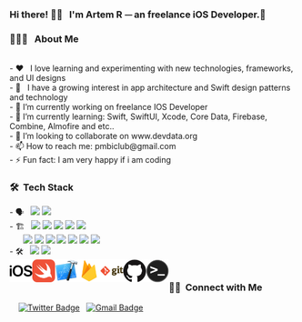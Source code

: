 ### Hi there! 👋🏼 &nbsp; I'm Artem R ⏤ an freelance iOS Developer.👋  <br/>
<h3> 👨🏻‍💻 &nbsp; About Me </h3> </br>
- ❤️ &nbsp; I love learning and experimenting with new technologies, frameworks, and UI designs </br>
- 🌱 &nbsp; I have a growing interest in app architecture and Swift design patterns and technology</br>
- 🔭 I’m currently working on freelance IOS Developer</br>
- 🌱 I’m currently learning: Swift, SwiftUI, Xcode, Core Data, Firebase, Combine, Almofire and etc..</br>
- 👯 I’m looking to collaborate on www.devdata.org </br>
- 📫 How to reach me: pmbiclub@gmail.com </br>
- ⚡ Fun fact: I am very happy if i am coding </br>

<h3> 🛠 &nbsp;Tech Stack</h3>
- 🗣 &nbsp;
  <a href="https://swift.org"><img src="https://img.shields.io/badge/-Swift-333333?style=flat&logo=swift"/></a> 
  <a href="https://www.python.org"><img src="https://img.shields.io/badge/-Python-333333?style=flat&logo=python&logoColor=yellow"/></a>  </br>
  - 🏗 &nbsp; 
  <a href="https://developer.apple.com/documentation/uikit"><img src="https://img.shields.io/badge/-UIKit-333333?style=flat"/></a> 
  <a href="https://developer.apple.com/library/archive/documentation/ToolsLanguages/Conceptual/Xcode_Overview/UsingInterfaceBuilder.html"><img src="https://img.shields.io/badge/-Interface_Builder-333333?style=flat"/></a> 
  <a href="https://developer.apple.com/library/archive/documentation/UserExperience/Conceptual/AutolayoutPG/ProgrammaticallyCreatingConstraints.html"><img src="https://img.shields.io/badge/-Programmatic_Constraints-333333?style=flat"/></a> 
  <a href="https://developer.apple.com/documentation/coredata"><img src="https://img.shields.io/badge/-Core_Data-333333?style=flat"/></a>
  <a href="https://developer.apple.com/documentation/coregraphics"><img src="https://img.shields.io/badge/-Core_Graphics-333333?style=flat"/></a> </br>
  &nbsp; &nbsp; &nbsp; <a href="https://developer.apple.com/documentation/foundation/urlsession"><img src="https://img.shields.io/badge/-URLSession-333333?style=flat"/></a>
  <a href="https://developer.apple.com/documentation/DISPATCH"><img src="https://img.shields.io/badge/-Grand_Central_Dispatch-333333?style=flat"/></a>
  <a href="https://developer.apple.com/documentation/corelocation"><img src="https://img.shields.io/badge/-Core_Location-333333?style=flat"/></a>
  <a href="https://developer.apple.com/documentation/mapkit"><img src="https://img.shields.io/badge/-MapKit-333333?style=flat"/></a> 
  <a href="https://developer.apple.com/documentation/xcode/testing_your_apps_in_xcode"><img src="https://img.shields.io/badge/-Unit_Testing-333333?style=flat"/></a> 
  <a href="https://developer.apple.com/documentation/xctest"><img src="https://img.shields.io/badge/-XCTest-333333?style=flat"/></a> 
  <a href="https://developer.apple.com/documentation/avfoundation"><img src="https://img.shields.io/badge/-AVFoundation-333333?style=flat"/></a>  </br>
  - 🛠 &nbsp;
  <a href="https://developer.apple.com/xcode/"><img src="https://img.shields.io/badge/-Xcode-333333?style=flat&logo=xcode"/></a>
  <a href="https://code.visualstudio.com"><img src="https://img.shields.io/badge/-Visual%20Studio%20Code-333333?style=flat&logo=visual-studio-code&logoColor=007ACC"/></a> </br> 
  
<img align="left" alt="IOS" height="40px" src="https://github.com/DevDataOrg/DevDataOrg/blob/main/ios.png?raw=true" /> 
<img align="left" alt="Swift" height="40px" src="https://github.com/DevDataOrg/DevDataOrg/blob/main/swift.png?raw=true" />
<img align="left" alt="Xcode" height="40px" src="https://github.com/DevDataOrg/DevDataOrg/blob/main/xcode.png?raw=true" />
<img align="left" alt="Firebase" height="40px" src="https://github.com/DevDataOrg/DevDataOrg/blob/main/firebase.png?raw=true" />
<img align="left" alt="Git" height="40px" src="https://github.com/DevDataOrg/DevDataOrg/blob/main/git.png?raw=true" />
<img align="left" alt="GitHub" height="40px" src="https://github.com/DevDataOrg/DevDataOrg/blob/main/github.png?raw=true" />
<img align="left" alt="Terminal" height="40px" src="https://github.com/DevDataOrg/DevDataOrg/blob/main/terminal.png?raw=true" /> </br>

<h3> 🤝🏻 &nbsp;Connect with Me </h3>

&nbsp;&nbsp;&nbsp;
[![Twitter Badge](https://img.shields.io/badge/Twitter-00acee?logo=twitter&logoColor=white&link=https://twitter.com/DavidWrightOS)](https://twitter.com/pmbiclub)&nbsp;&nbsp; 
[![Gmail Badge](https://img.shields.io/badge/Gmail-DB4437?logo=gmail&logoColor=white&link=mailto:pmbiclub@gmail.com)](mailto:pmbiclub@gmail.com)



<!--
**DevDataOrg/DevDataOrg** is a ✨ _special_ ✨ repository because its `README.md` (this file) appears on your GitHub profile.


<!---
<h3> ⚙️ &nbsp;GitHub Analytics </h3> 

&nbsp;&nbsp;&nbsp;![visitors](https://windard-visitor-badge.glitch.me/badge?page_id=windard.github.profile)

&nbsp;&nbsp;&nbsp;![David's GitHub stats](https://github-readme-stats.vercel.app/api/?username=DavidWrightOS&show_icons=true&title_color=4d8bf5&icon_color=4d8bf5&text_color=9f9f9f&bg_color=0e1116)
--->

